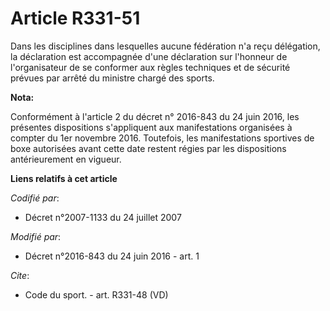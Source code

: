 # Article R331-51

Dans les disciplines dans lesquelles aucune fédération n'a reçu délégation, la déclaration est accompagnée d'une déclaration
sur l'honneur de l'organisateur de se conformer aux règles techniques et de sécurité prévues par arrêté du ministre chargé
des sports.

**Nota:**

Conformément à l'article 2 du décret n° 2016-843 du 24 juin 2016, les présentes dispositions s'appliquent aux manifestations
organisées à compter du 1er novembre 2016. Toutefois, les manifestations sportives de boxe autorisées avant cette date
restent régies par les dispositions antérieurement en vigueur.

**Liens relatifs à cet article**

_Codifié par_:

  - Décret n°2007-1133 du 24 juillet 2007

_Modifié par_:

  - Décret n°2016-843 du 24 juin 2016 - art. 1

_Cite_:

  - Code du sport. - art. R331-48 (VD)
